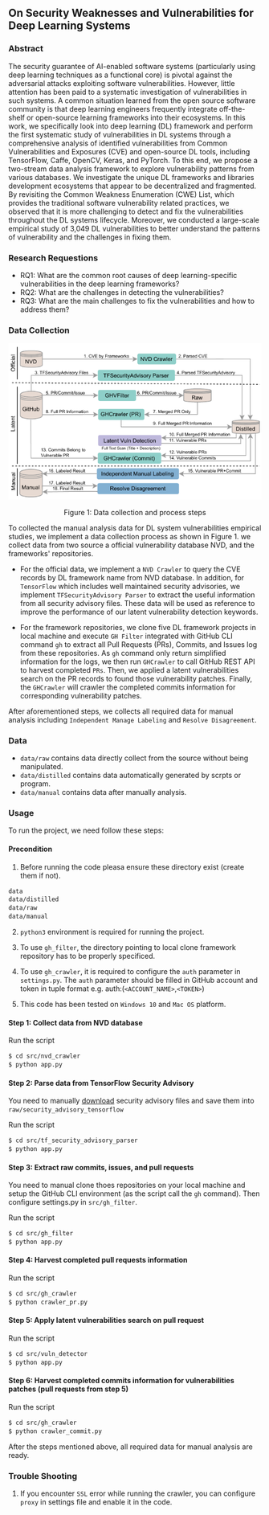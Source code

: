 ## On Security Weaknesses and Vulnerabilities for Deep Learning Systems

### Abstract

The security guarantee of AI-enabled software systems (particularly using deep learning techniques as a functional core) is pivotal against the adversarial attacks exploiting software vulnerabilities. However, little attention has been paid to a systematic investigation of vulnerabilities in such systems. A common situation learned from the open source software community is that deep learning engineers frequently integrate off-the-shelf or open-source learning frameworks into their ecosystems. In this work, we specifically look into deep learning (DL) framework and perform the first systematic study of vulnerabilities in DL systems through a comprehensive analysis of identified vulnerabilities from Common Vulnerabilities and Exposures (CVE) and open-source DL tools, including TensorFlow, Caffe, OpenCV, Keras, and PyTorch. To this end, we propose a two-stream data analysis framework to explore vulnerability patterns from various databases. We investigate the unique DL frameworks and libraries development ecosystems that appear to be decentralized and fragmented. By revisiting the Common Weakness Enumeration (CWE) List, which provides the traditional software vulnerability related practices, we observed that it is more challenging to detect and fix the vulnerabilities throughout the DL systems lifecycle. Moreover, we conducted a large-scale empirical study of 3,049 DL vulnerabilities to better understand the patterns of vulnerability and the challenges in fixing them.

### Research Requestions

* RQ1: What are the common root causes of deep learning-specific vulnerabilities in the deep learning frameworks?
* RQ2: What are the challenges in detecting the vulnerabilities?
* RQ3: What are the main challenges to fix the vulnerabilities and how to address them?

### Data Collection

<p align="center"><img src='./imgs/data_collection.pdf' width=600/></p> 
<p align="center">Figure 1: Data collection and process steps</p>

To collected the manual analysis data for DL system vulnerabilities empirical studies, we implement a data collection process as shown in Figure 1. we collect data from two source a official vulnerability database NVD, and the frameworks' repositories.

* For the official data, we implement a `NVD Crawler` to query the CVE records by DL framework name from NVD database. In addition, for `TensorFlow` which includes well maintained security advisories, we implement `TFSecurityAdvisory Parser` to extract the useful information from all security advisory files. These data will be used as reference to improve the performance of our latent vulnerability detection keywords.

* For the framework repositories, we clone five DL framework projects in local machine and execute `GH Filter` integrated with GitHub CLI command `gh` to extract all Pull Requests (PRs), Commits, and Issues log from these repositories. As `gh` command only return simplified information for the logs, we then run `GHCrawler` to call GitHub REST API to harvest completed `PRs`. Then, we applied a latent vulnerabilities search on the PR records to found those vulnerability patches. Finally, the `GHCrawler` will crawler the completed commits information for corresponding vulnerability patches.

After aforementioned steps, we collects all required data for manual analysis including `Independent Manage Labeling` and `Resolve Disagreement`.

### Data

* `data/raw` contains data directly collect from the source without being manipulated.
* `data/distilled` contains data automatically generated by scrpts or program.
* `data/manual` contains data after manually analysis.

### Usage

To run the project, we need follow these steps:

#### Precondition

1. Before running the code pleasa ensure these directory exist (create them if not).
```bash
data
data/distilled
data/raw
data/manual
```

2. `python3` environment is required for running the project.

3. To use `gh_filter`, the directory pointing to local clone framework repository has to be properly specificed.

4. To use `gh_crawler`, it is required to configure the `auth` parameter in `settings.py`. The `auth` parameter should be filled in GitHub account and token in tuple format e.g. auth:(`<ACCOUNT_NAME>`,`<TOKEN>`)

5. This code has been tested on `Windows 10` and `Mac OS` platform.


#### Step 1: Collect data from NVD database

Run the script

```bash
$ cd src/nvd_crawler
$ python app.py 
```

#### Step 2: Parse data from TensorFlow Security Advisory

You need to manually [download](https://github.com/tensorflow/tensorflow/tree/master/tensorflow/security/advisory) security advisory files and save them into `raw/security_advisory_tensorflow`

Run the script
```bash
$ cd src/tf_security_advisory_parser
$ python app.py 
```

#### Step 3: Extract raw commits, issues, and pull requests

You need to manual clone thoes repositories on your local machine and setup the GitHub CLI environment (as the script call the `gh` command). Then configure settings.py in `src/gh_filter`.

Run the script
```bash
$ cd src/gh_filter
$ python app.py 
```

#### Step 4: Harvest completed pull requests information

Run the script
```bash
$ cd src/gh_crawler
$ python crawler_pr.py 
```

#### Step 5: Apply latent vulnerabilities search on pull request

Run the script
```bash
$ cd src/vuln_detector
$ python app.py 
```

#### Step 6: Harvest completed commits information for vulnerabilities patches (pull requests from step 5)

Run the script
```bash
$ cd src/gh_crawler
$ python crawler_commit.py 
```

After the steps mentioned above, all required data for manual analysis are ready.

### Trouble Shooting

1. If you encounter `SSL` error while running the crawler, you can configure `proxy` in settings file and enable it in the code.
